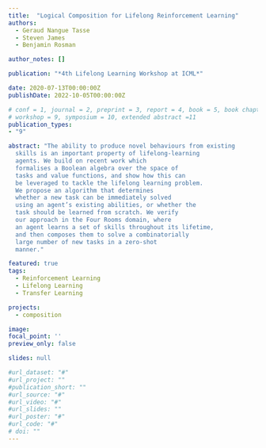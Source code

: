 ```yaml
---
title:  "Logical Composition for Lifelong Reinforcement Learning"
authors:
  - Geraud Nangue Tasse
  - Steven James
  - Benjamin Rosman

author_notes: []

publication: "*4th Lifelong Learning Workshop at ICML*"

date: 2020-07-13T00:00:00Z
publishDate: 2022-10-05T00:00:00Z

# conf = 1, journal = 2, preprint = 3, report = 4, book = 5, book chapter = 6, thesis = 7, patent = 9
# workshop = 9, symposium = 10, extended abstract =11
publication_types:
- "9"

abstract: "The ability to produce novel behaviours from existing
  skills is an important property of lifelong-learning
  agents. We build on recent work which
  formalises a Boolean algebra over the space of
  tasks and value functions, and show how this can
  be leveraged to tackle the lifelong learning problem.
  We propose an algorithm that determines
  whether a new task can be immediately solved
  using an agent’s existing abilities, or whether the
  task should be learned from scratch. We verify
  our approach in the Four Rooms domain, where
  an agent learns a set of skills throughout its lifetime,
  and then composes them to solve a combinatorially
  large number of new tasks in a zero-shot
  manner."

featured: true
tags:
  - Reinforcement Learning
  - Lifelong Learning
  - Transfer Learning

projects:
  - composition

image:
focal_point: ''
preview_only: false

slides: null

#url_dataset: "#"
#url_project: ""
#publication_short: ""
#url_source: "#"
#url_video: "#"
#url_slides: ""
#url_poster: "#"
#url_code: "#"
# doi: ""
---
```


